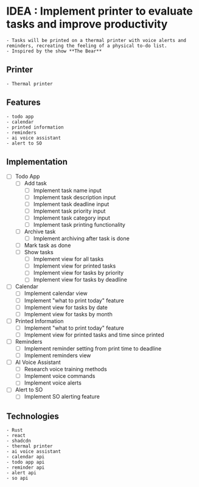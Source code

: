 # IDEA : Implement printer to evaluate tasks and improve productivity
    - Tasks will be printed on a thermal printer with voice alerts and reminders, recreating the feeling of a physical to-do list.
    - Inspired by the show **The Bear**

## Printer
    - Thermal printer

## Features
    - todo app
    - calendar
    - printed information
    - reminders
    - ai voice assistant
    - alert to SO

## Implementation
- [ ] Todo App
  - [ ] Add task
    - [ ] Implement task name input
    - [ ] Implement task description input
    - [ ] Implement task deadline input
    - [ ] Implement task priority input
    - [ ] Implement task category input
    - [ ] Implement task printing functionality
  - [ ] Archive task
    - [ ] Implement archiving after task is done
  - [ ] Mark task as done
  - [ ] Show tasks
    - [ ] Implement view for all tasks
    - [ ] Implement view for printed tasks
    - [ ] Implement view for tasks by priority
    - [ ] Implement view for tasks by deadline
- [ ] Calendar
  - [ ] Implement calendar view
  - [ ] Implement "what to print today" feature
  - [ ] Implement view for tasks by date
  - [ ] Implement view for tasks by month
- [ ] Printed Information
  - [ ] Implement "what to print today" feature
  - [ ] Implement view for printed tasks and time since printed
- [ ] Reminders
  - [ ] Implement reminder setting from print time to deadline
  - [ ] Implement reminders view
- [ ] AI Voice Assistant
  - [ ] Research voice training methods
  - [ ] Implement voice commands
  - [ ] Implement voice alerts
- [ ] Alert to SO
  - [ ] Implement SO alerting feature

## Technologies
    - Rust
    - react
    - shadcdn
    - thermal printer
    - ai voice assistant
    - calendar api
    - todo app api
    - reminder api
    - alert api
    - so api
